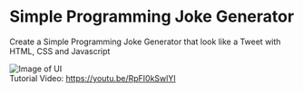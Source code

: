 # Simple Programming Joke Generator
Create a Simple Programming Joke Generator that look like a Tweet with HTML, CSS and Javascript


![Image of UI](https://i.ytimg.com/vi/RpFI0kSwlYI/hqdefault.jpg?sqp=-oaymwEjCNACELwBSFryq4qpAxUIARUAAAAAGAElAADIQj0AgKJDeAE=&rs=AOn4CLAVD6tUv0TmVJKsrJepUlYX3zr3ew)
<br>
Tutorial Video: https://youtu.be/RpFI0kSwlYI

